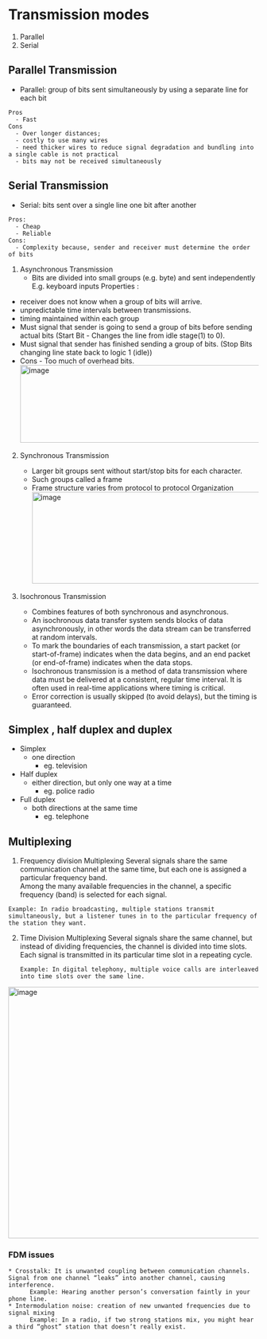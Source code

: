 # Transmission modes
1. Parallel
2. Serial


## Parallel Transmission
  - Parallel: group of bits sent simultaneously by using a separate line for each bit
```
Pros  
  - Fast
Cons
  - Over longer distances;
  - costly to use many wires
  - need thicker wires to reduce signal degradation and bundling into a single cable is not practical
  - bits may not be received simultaneously
```
## Serial Transmission
  - Serial: bits sent over a single line one bit after another
```
Pros:
  - Cheap
  - Reliable
Cons:
  - Complexity because, sender and receiver must determine the order of bits
```

1. Asynchronous Transmission
   - Bits are divided into small groups (e.g. byte) and sent independently   
          E.g. keyboard inputs
Properties :
  * receiver does not know when a group of bits will arrive.
  * unpredictable time intervals between transmissions.
  * timing maintained within each group
  * Must signal that sender is going to send a group of bits before sending actual bits (Start Bit - Changes the line from idle stage(1) to 0).
  * Must signal that sender has finished sending a group of bits. (Stop Bits changing line state back to logic 1 (idle))
  * Cons - Too much of overhead bits.
    <img width="521" height="156" alt="image" src="https://github.com/user-attachments/assets/ca6bb2cf-3d24-407a-be1c-51bb04bb2a82" />
2. Synchronous Transmission
   - Larger bit groups sent without start/stop bits for each character.
   - Such groups called a frame
   - Frame structure varies from protocol to protocol
Organization
      <img width="744" height="184" alt="image" src="https://github.com/user-attachments/assets/654e2fa5-8e25-4ecd-8aa2-ee5e99332443" />

3. Isochronous Transmission
   - Combines features of both synchronous and asynchronous.
   - An isochronous data transfer system sends blocks of data asynchronously, in other words the data stream can be transferred at random intervals.
   - To mark the boundaries of each transmission, a start packet (or start-of-frame) indicates when the data begins, and an end packet (or end-of-frame) indicates when the data stops.
   - Isochronous transmission is a method of data transmission where data must be delivered at a consistent, regular time interval. It is often used in real-time applications where timing is critical.
   - Error correction is usually skipped (to avoid delays), but the timing is guaranteed.

## Simplex , half duplex and duplex
* Simplex
   - one direction
     * eg. television
* Half duplex
   - either direction, but only one way at a time
     * eg. police radio
* Full duplex
    - both directions at the same time
      * eg. telephone

## Multiplexing
1. Frequency division Multiplexing
  Several signals share the same communication channel at the same time, but each one is assigned a particular frequency band.  
  Among the many available frequencies in the channel, a specific frequency (band) is selected for each signal.  
  ```
  Example: In radio broadcasting, multiple stations transmit simultaneously, but a listener tunes in to the particular frequency of the station they want.  
  ```

2. Time Division Multiplexing
   Several signals share the same channel, but instead of dividing frequencies, the channel is divided into time slots.  
   Each signal is transmitted in its particular time slot in a repeating cycle.
   ```
   Example: In digital telephony, multiple voice calls are interleaved into time slots over the same line.
   ```
<img width="703" height="505" alt="image" src="https://github.com/user-attachments/assets/30fe4b67-2d9b-4146-a747-e853fb0cbd1f" />


### FDM issues
```
* Crosstalk: It is unwanted coupling between communication channels. Signal from one channel “leaks” into another channel, causing interference.
      Example: Hearing another person’s conversation faintly in your phone line.
* Intermodulation noise: creation of new unwanted frequencies due to signal mixing
      Example: In a radio, if two strong stations mix, you might hear a third “ghost” station that doesn’t really exist.

```
